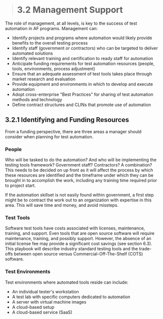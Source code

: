 > # **3.2** Management Support

The role of management, at all levels, is key to the success of test automation in AF programs. Management can:

-	Identify projects and programs where automation would likely provide benefits to the overall testing process
-	Identify staff (government or contractors) who can be targeted to deliver automated solutions
-	Identify relevant training and certification to ready staff for automation
-	Anticipate funding requirements for test automation resources (people, tools, environments, process adjustment)
-	Ensure that an adequate assessment of test tools takes place through market research and evaluation
-	Provide equipment and environments in which to develop and execute automation
-	Adopt cross-enterprise "Best Practices" for sharing of test automation methods and technology
-	Define contract structures and CLINs that promote use of automation

## 3.2.1 Identifying and Funding Resources

From a funding perspective, there are three areas a manager should consider when planning for test automation. 

### People
Who will be tasked to do the automation? And who will be implementing the testing tools framework? Government staff? Contractors? A combination? This needs to be decided on up front as it will affect the process by which these resources are identified and the timeframe under which they can be brought in to accomplish the work, including any training time required prior to project start. 

If the automation skillset is not easily found within government, a first step might be to contract the work out to an organization with expertise in this area. 
This will save time and money, and avoid missteps.

### Test Tools
Software test tools have costs associated with licenses, maintenance, training, and support. Even tools that are open source software will require maintenance, 
training, and possibly support. However, the absence of an initial license fee may provide a significant cost savings (see section 6.3). This playbook will 
describe industry standard testing tools and the trade-offs between open source versus Commercial-Off-The-Shelf (COTS) software.

### Test Environments
Test environments where automated tools reside can include:
-	An individual tester's workstation 
-	A test lab with specific computers dedicated to automation
-	A server with virtual machine images 
-	A cloud-based setup
-	A cloud-based service (SaaS)
